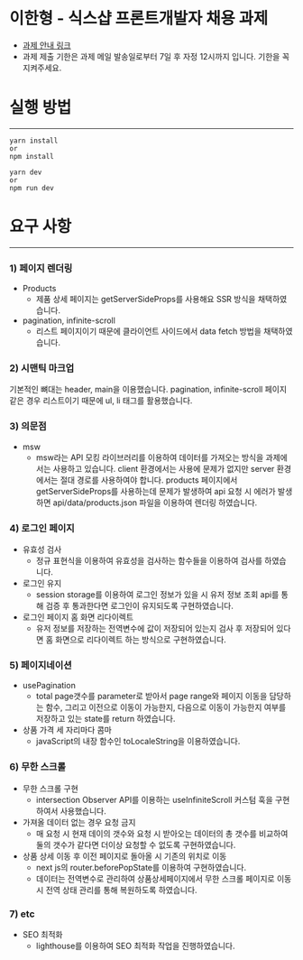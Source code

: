 # 이한형 - 식스샵 프론트개발자 채용 과제

- [과제 안내 링크](https://www.notion.so/sixshop/af7f8a9586b648e6ba92a8c24ff0ef66)
- 과제 제출 기한은 과제 메일 발송일로부터 7일 후 자정 12시까지 입니다. 기한을 꼭 지켜주세요.

# 실행 방법
<hr/>

```angular2html
yarn install
or
npm install

yarn dev
or 
npm run dev
```

# 요구 사항
<hr/>

### 1) 페이지 렌더링
  - Products
    - 제품 상세 페이지는 getServerSideProps를 사용해요 SSR 방식을 채택하였습니다. 
  - pagination, infinite-scroll
    - 리스트 페이지이기 때문에 클라이언트 사이드에서 data fetch 방법을 채택하였습니다.

### 2) 시맨틱 마크업
기본적인 뼈대는 header, main을 이용했습니다.
pagination, infinite-scroll 페이지 같은 경우 리스트이기 때문에 ul, li 태그를 활용했습니다.


### 3) 의문점
- msw
  - msw라는 API 모킹 라이브러리를 이용하여 데이터를 가져오는 방식을 과제에서는 사용하고 있습니다. client 환경에서는 사용에 문제가 없지만 server 환경에서는 절대 경로를 사용하여야 합니다. products 페이지에서 getServerSideProps를 사용하는데 문제가 발생하여 api 요청 시 에러가 발생하면 api/data/products.json 파일을 이용하여 렌더링 하였습니다.

### 4) 로그인 페이지
- 유효성 검사
  - 정규 표현식을 이용하여 유효성을 검사하는 함수들을 이용하여 검사를 하였습니다.
- 로그인 유지
  - session storage를 이용하여 로그인 정보가 있을 시 유저 정보 조회 api를 통해 검증 후 통과한다면 로그인이 유지되도록 구현하였습니다.
- 로그인 페이지 홈 화면 리다이렉트
  - 유저 정보를 저장하는 전역변수에 값이 저장되어 있는지 검사 후 저장되어 있다면 홈 화면으로 리다이렉트 하는 방식으로 구현하였습니다.

### 5) 페이지네이션
- usePagination
  - total page갯수를 parameter로 받아서 page range와 페이지 이동을 담당하는 함수, 그리고 이전으로 이동이 가능한지, 다음으로 이동이 가능한지 여부를 저장하고 있는 state를 return 하였습니다.
- 상품 가격 세 자리마다 콤마
  - javaScript의 내장 함수인 toLocaleString을 이용하였습니다.

### 6) 무한 스크롤
- 무한 스크롤 구현
  - intersection Observer API를 이용하는 useInfiniteScroll 커스텀 훅을 구현하여서 사용했습니다.
- 가져올 데이터 없는 경우 요청 금지
  - 매 요청 시 현재 데이의 갯수와 요청 시 받아오는 데이터의 총 갯수를 비교하여 둘의 갯수가 같다면 더이상 요청할 수 없도록 구현하였습니다.
- 상품 상세 이동 후 이전 페이지로 돌아올 시 기존의 위치로 이동
  - next js의 router.beforePopState를 이용하여 구현하였습니다.
  - 데이터는 전역변수로 관리하여 상품상세페이지에서 무한 스크롤 페이지로 이동시 전역 상태 관리를 통해 복원하도록 하였습니다.

### 7) etc
- SEO 최적화
  - lighthouse를 이용하여 SEO 최적화 작업을 진행하였습니다.

